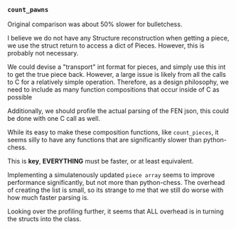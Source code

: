 
### `count_pawns`
Original comparison was about 50% slower for bulletchess.

I believe we do not have any Structure reconstruction when getting a piece, we use
the struct return to access a dict of Pieces. However, this is probably not necessary.

We could devise a "transport" int format for pieces, and simply use this int to get the true piece back.
However, a large issue is likely from all the calls to C for a relatively simple operation.
Therefore, as a design philosophy, we need to include as many function compositions that occur inside of C as possible

Additionally, we should profile the actual parsing of the FEN json, this could be done with one C call as well. 


While its easy to make these composition functions, like `count_pieces`, it seems silly to have any functions that are significantly 
slower than python-chess. 

This is **key**, **EVERYTHING** must be faster, or at least equivalent.

Implementing a simulatenously updated `piece array` seems to improve performance significantly, but not more than python-chess.
The overhead of creating the list is small, so its strange to me that we still do worse with how much faster parsing is. 


Looking over the profiling further, it seems that ALL overhead is in turning the structs into the class. 
